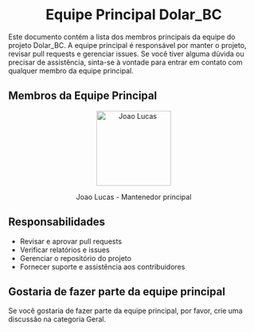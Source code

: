 <div align="center">
    <h1>Equipe Principal Dolar_BC</h1>
</div>
Este documento contém a lista dos membros principais da equipe do projeto Dolar_BC. A equipe principal é responsável por manter o projeto, revisar pull requests e gerenciar issues. Se você tiver alguma dúvida ou precisar de assistência, sinta-se à vontade para entrar em contato com qualquer membro da equipe principal.

## Membros da Equipe Principal
<div align="center">
    <a href="https://github.com/Joaolpridolficarvalho">
        <img src="https://github.com/Joaolpridolficarvalho.png?timestamp=20250411" width="150" height="150" alt="Joao Lucas" />
    </a>

  <p>Joao Lucas - Mantenedor principal</p>
</div>

## Responsabilidades
- Revisar e aprovar pull requests
- Verificar relatórios e issues
- Gerenciar o repositório do projeto
- Fornecer suporte e assistência aos contribuidores

## Gostaria de fazer parte da equipe principal
Se você gostaria de fazer parte da equipe principal, por favor, crie uma discussão na categoria Geral.